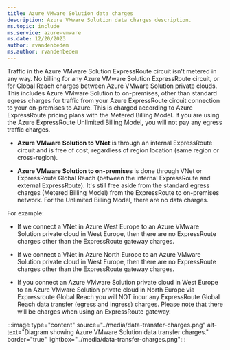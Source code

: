 ```yaml
---
title: Azure VMware Solution data charges
description: Azure VMware Solution data charges description.
ms.topic: include
ms.service: azure-vmware
ms.date: 12/20/2023
author: rvandenbedem
ms.author: rvandenbedem
---
```


<!-- Used in faq.yml -->

Traffic in the Azure VMware Solution ExpressRoute circuit isn't metered in any way. No billing for any Azure VMware Solution ExpressRoute circuit, or for Global Reach charges between Azure VMware Solution private clouds. This includes Azure VMware Solution to on-premises, other than standard egress charges for traffic from your Azure ExpressRoute circuit connection to your on-premises to Azure. This is charged according to Azure ExpressRoute pricing plans with the Metered Billing Model. If you are using the Azure ExpressRoute Unlimited Billing Model, you will not pay any egress traffic charges. 

- **Azure VMware Solution to VNet** is through an internal ExpressRoute circuit and is free of cost, regardless of region location (same region or cross-region).

- **Azure VMware Solution to on-premises** is done through VNet or ExpressRoute Global Reach (between the internal ExpressRoute and external ExpressRoute). It's still free aside from the standard egress charges (Metered Billing Model) from the ExpressRoute to on-premises network. For the Unlimited Billing Model, there are no data charges. 

For example:
          
- If we connect a VNet in Azure West Europe to an Azure VMware Solution private cloud in West Europe, then there are no ExpressRoute charges other than the ExpressRoute gateway charges.
          
- If we connect a VNet in Azure North Europe to an Azure VMware Solution private cloud in West Europe, then there are no ExpressRoute charges other than the ExpressRoute gateway charges.
          
- If you connect an Azure VMware Solution private cloud in West Europe to an Azure VMware Solution private cloud in North Europe via Expressroute Global Reach you will NOT incur any ExpressRoute Global Reach data transfer (egress and ingress) charges. Please note that there will be charges when using an ExpressRoute gateway.

:::image type="content" source="../media/data-transfer-charges.png" alt-text="Diagram showing Azure VMware Solution data transfer charges." border="true" lightbox="../media/data-transfer-charges.png":::
